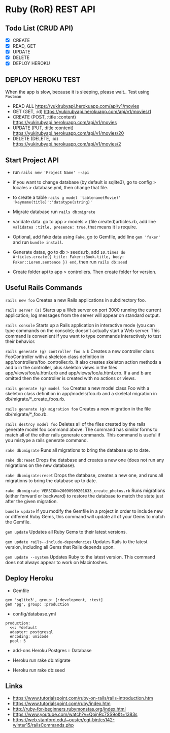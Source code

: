 # Ruby (RoR) REST API

## Todo List (CRUD API)

- [X] CREATE
- [X] READ, GET
- [X] UPDATE
- [X] DELETE
- [X] DEPLOY HEROKU

## DEPLOY HEROKU TEST

When the app is slow, because it is sleeping, please wait..
Test using `Postman` 

- READ ALL
https://yukirubyapi.herokuapp.com/api/v1/movies
- GET (GET, :id)
https://yukirubyapi.herokuapp.com/api/v1/movies/1
- CREATE (POST, :title :content)
https://yukirubyapi.herokuapp.com/api/v1/movies
- UPDATE (PUT, :title :content)
https://yukirubyapi.herokuapp.com/api/v1/movies/20
- DELETE (DELETE, :id)
https://yukirubyapi.herokuapp.com/api/v1/movies/2

## Start Project API

- run `rails new 'Project Name' --api`
- if you want to change database (by default is sqlite3), go to config > locales > database.yml, then change that file.
- to create a table `rails g model 'tablename(Movie)' 'keyname(title)':'datatype(string)'`
- Migrate database run `rails db:migrate`
- varidate data. go to app > models > (file created)articles.rb, add line `validates :title, presence: true`, that means it is require.
- Optional, add fake data using `Fake`, go to Gemfile, add line `gem 'faker'` and run `bundle install`.
- Generate datas, go to db > seeds.rb, add `10.times do Articles.create({ title: Faker::Book.title, body: Faker::Lorem.sentence }) end`, then run `rails db:seed`

- Create folder api to app > controllers. Then create folder for version.

## Useful Rails Commands

`rails new foo`
Creates a new Rails applications in subdirectory foo.

`rails server (s)`
Starts up a Web server on port 3000 running the current application; log messages from the server will appear on standard output.

`rails console`
Starts up a Rails application in interactive mode (you can type commands on the console); doesn't actually start a Web server. This command is convenient if you want to type commands interactively to test their behavior.

`rails generate (g) controller foo a b`
Creates a new controller class FooController with a skeleton class definition in app/controllers/foo_controller.rb. It also creates skeleton action methods a and b in the controller, plus skeleton views in the files app/views/foo/a.html.erb and app/views/foo/a.html.erb. If a and b are omitted then the controller is created with no actions or views.

`rails generate (g) model foo`
Creates a new model class Foo with a skeleton class definition in app/models/foo.rb and a skeletal migration in db/migrate/*_create_foos.rb.

`rails generate (g) migration foo`
Creates a new migration in the file db/migrate/*_foo.rb.

`rails destroy model foo`
Deletes all of the files created by the rails generate model foo command above. The command has similar forms to match all of the other rails generate commands. This command is useful if you mistype a rails generate command.

`rake db:migrate`
Runs all migrations to bring the database up to date.

`rake db:reset`
Drops the database and creates a new one (does not run any migrations on the new database).

`rake db:migrate:reset`
Drops the database, creates a new one, and runs all migrations to bring the database up to date.

`rake db:migrate VERSION=20090909201633_create_photos.rb`
Runs migrations (either forward or backward) to restore the database to match the state just after the given migration.

`bundle update`
If you modify the Gemfile in a project in order to include new or different Ruby Gems, this command will update all of your Gems to match the Gemfile.

`gem update`
Updates all Ruby Gems to their latest versions.

`gem update rails--include-dependencies`
Updates Rails to the latest version, including all Gems that Rails depends upon.

`gem update --system`
Updates Ruby to the latest version. This command does not always appear to work on Macintoshes.

## Deploy Heroku

- Gemfile
```
gem 'sqlite3', group: [:development, :test]
gem 'pg', group: :production
```
- config/database.yml
```
production:
  <<: *default
  adapter: postgresql
  encoding: unicode
  pool: 5
```
- add-ons Heroku Postgres :: Database

- Heroku run rake db:migrate

- Heroku run rake db:seed

## Links

- https://www.tutorialspoint.com/ruby-on-rails/rails-introduction.htm
- https://www.tutorialspoint.com/ruby/index.htm
- http://ruby-for-beginners.rubymonstas.org/index.html
- https://www.youtube.com/watch?v=QojnRc7SS9o&t=1383s
- https://web.stanford.edu/~ouster/cgi-bin/cs142-winter15/railsCommands.php
